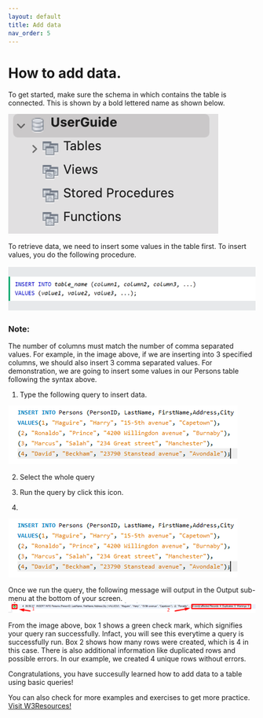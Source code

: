 ```yaml
---
layout: default
title: Add data
nav_order: 5
---
```



# How to add data.


To get started, make sure the schema in which contains the table is connected. This is shown by a bold lettered name as shown below. 

![Connected schema](https://github.com/vasshorin/VPD-Comm/blob/Gh-pages/assets/images/add20.png?raw=true)

To retrieve data, we need to insert some values in the table first. To insert values, you do the following procedure. 

![Insert Syntax](https://github.com/vasshorin/VPD-Comm/blob/Gh-pages/assets/images/add2.png?raw=true)

### Note: 
The number of columns must match the number of comma separated values. For example, in the image above, if we are inserting into 3 specified columns, we should also insert 3 comma separated values. 
For demonstration, we are going to insert some values in our Persons table following the syntax above.

1. Type the following query to insert data.


![Insert data](https://github.com/vasshorin/VPD-Comm/blob/Gh-pages/assets/images/add3.png?raw=true)

2. Select the whole query

3. Run the query by click this icon.
4. 
![Run query](https://github.com/vasshorin/VPD-Comm/blob/Gh-pages/assets/images/add4.png?raw=true)

Once we run the query, the following message will output in the Output sub-menu at the bottom of your screen.
![Query sub-menu](https://github.com/vasshorin/VPD-Comm/blob/Gh-pages/assets/images/add6.png?raw=true)

From the image above, box 1 shows a green check mark, which signifies your query ran successfully. Infact, you will see this everytime a query is successfully run. Box 2 shows how many rows were created, which is 4 in this case. There is also additional information like duplicated rows and possible errors. In our example, we created 4 unique rows without errors. 

Congratulations, you have succesully learned how to add data to a table using basic queries!

You can also check for more examples and exercises to get more practice. 
[Visit W3Resources!](https://www.w3schools.com/mysql/mysql_insert.asp)

